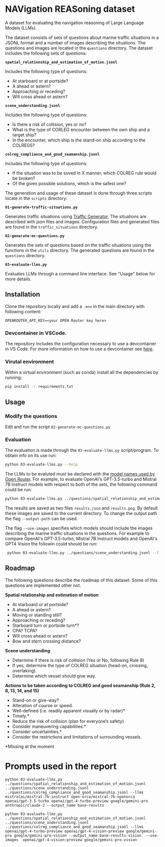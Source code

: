 # NAVigation REASoning dataset

A dataset for evaluating the navigation reasoning of Large Language Models (LLMs).

The dataset consists of sets of questions about marine traffic situations in a JSONL format and a number of images describing the situations. The questions and images are located in the `questions` directory. The dataset includes the following sets of questions:

**`spatial_relationship_and_estimation_of_motion.jsonl`**

Includes the following type of questions:

- At starboard or at portside?
- A ahead or astern?
- Approaching or receding?
- Will cross ahead or astern?

**`scene_understanding.jsonl`**

Includes the following type of questions:

- Is there a risk of collision, yes or no?
- What is the type of CORLEG encounter between the own ship and a target ship?
- In the encounter, which ship is the stand-on ship according to the COLREGS?

**`colreg_compliance_and_good_seamanship.jsonl`**

Includes the following type of questions:

- If the situation was to be soved in X manner, which COLREG rule would be broken?
- Of the given possible solutions, which is the safest one?

The generation and usage of these dataset is done through three scripts locate in the `scripts` directory:

**`01-generate-traffic-situations.py`**

Generates traffic situations using [Traffic Generator](https://github.com/dnv-opensource/ship-traffic-generator). The situations are described with json files and images. Configuration files and generated files are found in the `traffic_situations` directory.

**`02-generate-mc-questions.py`**

Generates the sets of questions based on the traffic situations using the functions in the `utils` directory. The generated questions are found in the `questions` directory.

**`03-evaluate-llms.py`**

Evaluates LLMs through a command line interface. See "Usage" below for more details.

## Installation

Clone the repository locally and add a `.env` in the main directory with following content:

```
OPENROUTER_API_KEY=<your OPEN Router key here>
```

### Devcontainer in VSCode.

The repository includes the configuration necessary to use a devcontainer in VS Code. For more information on how to use a devcontainer see [here](https://code.visualstudio.com/docs/devcontainers/tutorial).

### Virutal environment

Within a virtual environment (such as conda) install all the dependencies by running:

```bash
pip install -r requirements.txt
```

## Usage

### Modify the questions

Edit and run the script `02-generate-mc-questions.py`

### Evaluation

The evaluation is made through the `03-evaluate-llms.py` script/program. To obtain info on its use run:

```bash
python 03-evaluate-llms.py --help
```

The LLMs to be evaluted must be declared with the [model names used by Open Router](https://openrouter.ai/docs#models). For example, to evaluate OpenAI's GPT-3.5-turbo and Mistral 7B Instruct models with respect to both of the sets, the following command could be run:

```bash
python 03-evaluate-llms.py ../questions/spatial_relationship_and_estimation_of_motion.jsonl ../questions/scene_understanding.jsonl --llms  openai/gpt-3.5-turbo mistralai/mistral-7b-instruct
```

The results are saved as two files `results.json` and `results.png`. By default these images are saved to the current directory. To change the output path the flag `--output-path` can be used.

The flag `--use-images` specifies which models should include the images describing the marine traffic situations in the questions. For example to compare OpenAI's GPT-3.5-turbo, Mistral 7B Instruct models and OpenAI's GPT4 Vision the followin could should be run:

```bash
 python 03-evaluate-llms.py ../questions/scene_understanding.jsonl --llms openai/gpt-4-vision-preview mistralai/mistral-7b-instruct openai/gpt-3.5-turbo --use-images openai/gpt-4-vision-preview
```

## Roadmap

The following questions describe the roadmap of this dataset. Some of this questions are implemented other not.

**Spatial relationship and estimation of motion**

- At starboard or at portside?
- A ahead or astern?
- Moving or standing still?
- Approaching or receding?
- Starboard turn or portside turn\*?
- CPA? TCPA?
- Will cross ahead or astern?
- Bow and stern crossing distance?

**Scene understanding**

- Determine if there is risk of collision (Yes or No, following Rule 8)
- If yes, determine the type of COLREG situation (head-on, crossing, overtaking).
- Determine which vessel should give way.

**Actions to be taken according to COLREG and good seamanship (Rule 2, 8, 13, 14, and 15)**

- Stand-on or give-way?
- Alteration of course or speed.
- Well-defined (i.e. readily apparent visually or by radar)\*
- Timely.\*
- Reduce the risk of collision (plan for everyone’s safety)
- Consider maneuvering capabilities.\*
- Consider uncertainties.\*
- Consider the restrictions and limitations of surrounding vessels.

\*Missing at the moment

# Prompts used in the report

```
python 03-evaluate-llms.py ../questions/spatial_relationship_and_estimation_of_motion.jsonl ../questions/scene_understanding.jsonl ../questions/colreg_compliance_and_good_seamanship.jsonl --llms  mistralai/mistral-7b-instruct open-orca/mistral-7b-openorca openai/gpt-3.5-turbo openai/gpt-4-turbo-preview google/gemini-pro anthropic/claude-2 --output_name base-results
```

```
python 03-evaluate-llms.py ../questions/spatial_relationship_and_estimation_of_motion.jsonl ../questions/scene_understanding.jsonl ../questions/colreg_compliance_and_good_seamanship.jsonl --llms openai/gpt-4-turbo-preview openai/gpt-4-vision-preview google/gemini-pro google/gemini-pro-vision --output_name base-results-vision  --use-images  openai/gpt-4-vision-preview google/gemini-pro-vision
```
